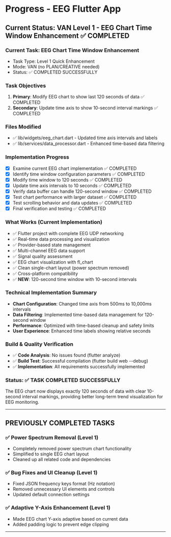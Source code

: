 ﻿# Progress - EEG Flutter App

## Current Status: VAN Level 1 - EEG Chart Time Window Enhancement ✅ COMPLETED

### Current Task: EEG Chart Time Window Enhancement
- Task Type: Level 1 Quick Enhancement
- Mode: VAN (no PLAN/CREATIVE needed)
- Status: ✅ COMPLETED SUCCESSFULLY

### Task Objectives
1. **Primary**: Modify EEG chart to show last 120 seconds of data ✅ COMPLETED
2. **Secondary**: Update time axis to show 10-second interval markings ✅ COMPLETED

### Files Modified
- ✅ lib/widgets/eeg_chart.dart - Updated time axis intervals and labels
- ✅ lib/services/data_processor.dart - Enhanced time-based data filtering

### Implementation Progress
- [x] Examine current EEG chart implementation ✅ COMPLETED
- [x] Identify time window configuration parameters ✅ COMPLETED
- [x] Modify time window to 120 seconds ✅ COMPLETED
- [x] Update time axis intervals to 10 seconds ✅ COMPLETED
- [x] Verify data buffer can handle 120-second window ✅ COMPLETED
- [x] Test chart performance with larger dataset ✅ COMPLETED
- [x] Test scrolling behavior and data updates ✅ COMPLETED
- [x] Final verification and testing ✅ COMPLETED

### What Works (Current Implementation)
- ✅ Flutter project with complete EEG UDP networking
- ✅ Real-time data processing and visualization
- ✅ Provider-based state management
- ✅ Multi-channel EEG data support
- ✅ Signal quality assessment
- ✅ EEG chart visualization with fl_chart
- ✅ Clean single-chart layout (power spectrum removed)
- ✅ Cross-platform compatibility
- ✅ **NEW**: 120-second time window with 10-second intervals

### Technical Implementation Summary
- **Chart Configuration**: Changed time axis from 500ms to 10,000ms intervals
- **Data Filtering**: Implemented time-based data management for 120-second window
- **Performance**: Optimized with time-based cleanup and safety limits
- **User Experience**: Enhanced time labels showing relative seconds

### Build & Quality Verification
- ✅ **Code Analysis**: No issues found (flutter analyze)
- ✅ **Build Test**: Successful compilation (flutter build web --debug) 
- ✅ **Implementation**: All requirements successfully implemented

### Status: ✅ TASK COMPLETED SUCCESSFULLY

The EEG chart now displays exactly 120 seconds of data with clear 10-second interval markings, providing better long-term trend visualization for EEG monitoring.

---

## PREVIOUSLY COMPLETED TASKS

### ✅ Power Spectrum Removal (Level 1)
- Completely removed power spectrum chart functionality
- Simplified to single EEG chart layout
- Cleaned up all related code and dependencies

### ✅ Bug Fixes and UI Cleanup (Level 1)
- Fixed JSON frequency keys format (Hz notation)
- Removed unnecessary UI elements and controls
- Updated default connection settings

### ✅ Adaptive Y-Axis Enhancement (Level 1)
- Made EEG chart Y-axis adaptive based on current data
- Added padding logic to prevent edge clipping

---



